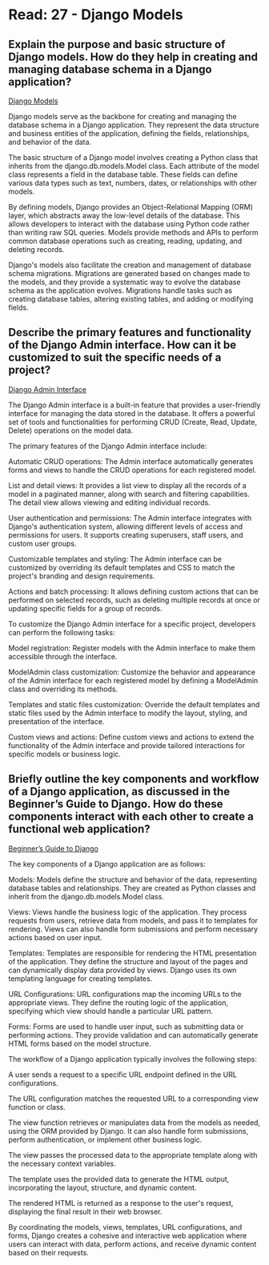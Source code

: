 # Read: 27 - Django Models

## Explain the purpose and basic structure of Django models. How do they help in creating and managing database schema in a Django application?

[Django Models](https://developer.mozilla.org/en-US/docs/Learn/Server-side/Django/Models)

Django models serve as the backbone for creating and managing the database schema in a Django application. They represent the data structure and business entities of the application, defining the fields, relationships, and behavior of the data.

The basic structure of a Django model involves creating a Python class that inherits from the django.db.models.Model class. Each attribute of the model class represents a field in the database table. These fields can define various data types such as text, numbers, dates, or relationships with other models.

By defining models, Django provides an Object-Relational Mapping (ORM) layer, which abstracts away the low-level details of the database. This allows developers to interact with the database using Python code rather than writing raw SQL queries. Models provide methods and APIs to perform common database operations such as creating, reading, updating, and deleting records.

Django's models also facilitate the creation and management of database schema migrations. Migrations are generated based on changes made to the models, and they provide a systematic way to evolve the database schema as the application evolves. Migrations handle tasks such as creating database tables, altering existing tables, and adding or modifying fields.

## Describe the primary features and functionality of the Django Admin interface. How can it be customized to suit the specific needs of a project?

[Django Admin Interface](https://developer.mozilla.org/en-US/docs/Learn/Server-side/Django/Admin_site)

The Django Admin interface is a built-in feature that provides a user-friendly interface for managing the data stored in the database. It offers a powerful set of tools and functionalities for performing CRUD (Create, Read, Update, Delete) operations on the model data.

The primary features of the Django Admin interface include:

Automatic CRUD operations: The Admin interface automatically generates forms and views to handle the CRUD operations for each registered model.

List and detail views: It provides a list view to display all the records of a model in a paginated manner, along with search and filtering capabilities. The detail view allows viewing and editing individual records.

User authentication and permissions: The Admin interface integrates with Django's authentication system, allowing different levels of access and permissions for users. It supports creating superusers, staff users, and custom user groups.

Customizable templates and styling: The Admin interface can be customized by overriding its default templates and CSS to match the project's branding and design requirements.

Actions and batch processing: It allows defining custom actions that can be performed on selected records, such as deleting multiple records at once or updating specific fields for a group of records.

To customize the Django Admin interface for a specific project, developers can perform the following tasks:

Model registration: Register models with the Admin interface to make them accessible through the interface.

ModelAdmin class customization: Customize the behavior and appearance of the Admin interface for each registered model by defining a ModelAdmin class and overriding its methods.

Templates and static files customization: Override the default templates and static files used by the Admin interface to modify the layout, styling, and presentation of the interface.

Custom views and actions: Define custom views and actions to extend the functionality of the Admin interface and provide tailored interactions for specific models or business logic.

## Briefly outline the key components and workflow of a Django application, as discussed in the Beginner’s Guide to Django. How do these components interact with each other to create a functional web application?

[Beginner’s Guide to Django](https://developer.mozilla.org/en-US/docs/Learn/Server-side/Django/Introduction)

The key components of a Django application are as follows:

Models: Models define the structure and behavior of the data, representing database tables and relationships. They are created as Python classes and inherit from the django.db.models.Model class.

Views: Views handle the business logic of the application. They process requests from users, retrieve data from models, and pass it to templates for rendering. Views can also handle form submissions and perform necessary actions based on user input.

Templates: Templates are responsible for rendering the HTML presentation of the application. They define the structure and layout of the pages and can dynamically display data provided by views. Django uses its own templating language for creating templates.

URL Configurations: URL configurations map the incoming URLs to the appropriate views. They define the routing logic of the application, specifying which view should handle a particular URL pattern.

Forms: Forms are used to handle user input, such as submitting data or performing actions. They provide validation and can automatically generate HTML forms based on the model structure.

The workflow of a Django application typically involves the following steps:

A user sends a request to a specific URL endpoint defined in the URL configurations.

The URL configuration matches the requested URL to a corresponding view function or class.

The view function retrieves or manipulates data from the models as needed, using the ORM provided by Django. It can also handle form submissions, perform authentication, or implement other business logic.

The view passes the processed data to the appropriate template along with the necessary context variables.

The template uses the provided data to generate the HTML output, incorporating the layout, structure, and dynamic content.

The rendered HTML is returned as a response to the user's request, displaying the final result in their web browser.

By coordinating the models, views, templates, URL configurations, and forms, Django creates a cohesive and interactive web application where users can interact with data, perform actions, and receive dynamic content based on their requests.
